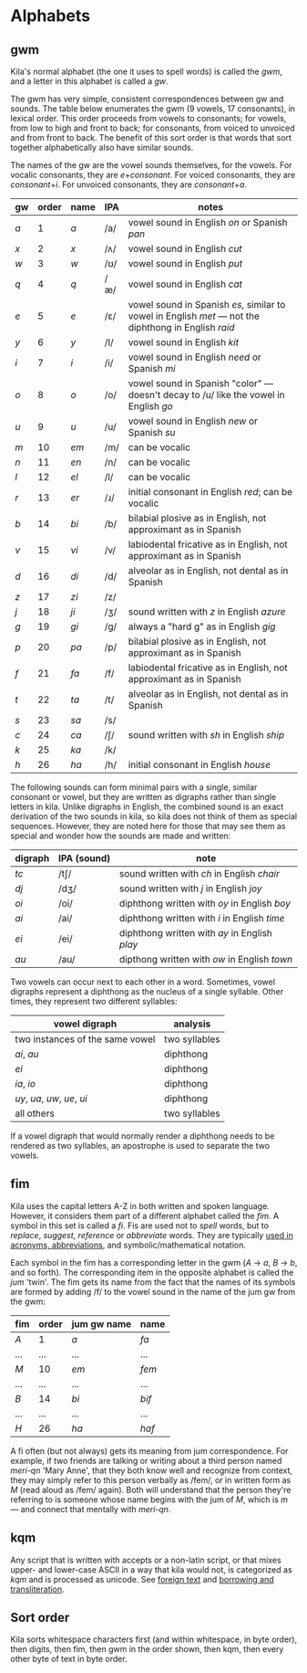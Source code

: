 # Alphabets

## gwm

Kila's normal alphabet (the one it uses to spell words) is called the *gwm*, and a letter in this alphabet is called a *gw*.

The gwm has very simple, consistent correspondences between gw and sounds. The table below enumerates the gwm (9 vowels, 17 consonants), in lexical order. This order proceeds from vowels to consonants; for vowels, from low to high and front to back; for consonants, from voiced to unvoiced and from front to back. The benefit of this sort order is that words that sort together alphabetically also have similar sounds.

The names of the gw are the vowel sounds themselves, for the vowels. For vocalic consonants, they are *e*+<var>consonant</var>. For voiced consonants, they are <var>consonant</var>+*i*. For unvoiced consonants, they are <var>consonant</var>+*a*.

gw | order | name | IPA | notes
--- | --- | --- | --- | ---
*a* | 1 | *a* | /a/ | vowel sound in English *on* or Spanish *pan*
*x* | 2 | *x* | /ʌ/ | vowel sound in English *cut*
*w* | 3 | *w* | /ʊ/ | vowel sound in English *put*
*q* | 4 | *q* | /æ/ | vowel sound in English *cat*
*e* | 5 | *e* | /ɛ/ | vowel sound in Spanish *es*, similar to vowel in English *met* &mdash; not the diphthong in English *raid*
*y* | 6 | *y* | /I/ | vowel sound in English *kit*
*i* | 7 | *i* | /i/ | vowel sound in English *need* or Spanish *mi*
*o* | 8 | *o* | /o/ | vowel sound in Spanish "color" &mdash; doesn't decay to /u/ like the vowel in English *go*
*u* | 9 | *u* | /u/ | vowel sound in English *new* or Spanish *su*
*m* | 10 | *em* | /m/ | can be vocalic
*n* | 11 | *en* | /n/ | can be vocalic
*l* | 12 | *el* | /l/ | can be vocalic
*r* | 13 | *er* | /ɹ/ | initial consonant in English *red*; can be vocalic
*b* | 14 | *bi* | /b/ | bilabial plosive as in English, not approximant as in Spanish
*v* | 15 | *vi* | /v/ | labiodental fricative as in English, not approximant as in Spanish
*d* | 16 | *di* | /d/ | alveolar as in English, not dental as in Spanish 
*z* | 17 | *zi* | /z/ | 
*j* | 18 | *ji* | /ʒ/ | sound written with *z* in English *azure*
*g* | 19 | *gi* | /ɡ/ | always a "hard g" as in English *gig*
*p* | 20 | *pa* | /p/ | bilabial plosive as in English, not approximant as in Spanish
*f* | 21 | *fa* | /f/ | labiodental fricative as in English, not approximant as in Spanish
*t* | 22 | *ta* | /t/ | alveolar as in English, not dental as in Spanish
*s* | 23 | *sa* | /s/ | 
*c* | 24 | *ca* | /ʃ/ | sound written with *sh* in English *ship*
*k* | 25 | *ka* | /k/ |
*h* | 26 | *ha* | /h/ | initial consonant in English *house*

The following sounds can form minimal pairs with a single, similar consonant or vowel, but they are written as digraphs rather than single letters in kila. Unlike digraphs in English, the combined sound is an exact derivation of the two sounds in kila, so kila does not think of them as special sequences. However, they are noted here for those that may see them as special and wonder how the sounds are made and written:

digraph | IPA (sound) | note
--- | --- | ---
*tc* | /tʃ/ | sound written with *ch* in English *chair*
*dj* | /dʒ/ | sound written with *j* in English *joy*
*oi* | /oi/ | diphthong written with *oy* in English *boy*
*ai* | /ai/ | diphthong written with *i* in English *time*
*ei* | /ei/ | diphthong written with *ay* in English *play*
*au* | /au/ | dipthong written with *ow* in English *town*

Two vowels can occur next to each other in a word. Sometimes, vowel digraphs represent a diphthong as the nucleus of a single syllable. Other times, they represent two different syllables:

vowel digraph | analysis
--- | ---
two instances of the same vowel | two syllables
*ai*, *au* | diphthong
*ei* | diphthong
*ia*, *io* | diphthong
*uy*, *ua*, *uw*, *ue*, *ui* | diphthong
all others | two syllables

If a vowel digraph that would normally render a diphthong needs to be rendered as two syllables, an apostrophe is used to separate the two vowels.

## fim
Kila uses the capital letters A-Z in both written and spoken language. However, it considers them part of a different alphabet called the *fim*. A symbol in this set is called a *fi*. Fis are used not to *spell* words, but to *replace*, *suggest*, *reference* or *abbreviate* words. They are typically [used in acronyms, abbreviations](writing.md#acronyms-and-abbreviations), and symbolic/mathematical notation.

Each symbol in the fim has a corresponding letter in the gwm (*A* &rarr; *a*, *B* &rarr; *b*, and so forth). The corresponding item in the opposite alphabet is called the *jum* 'twin'. The fim gets its name from the fact that the names of its symbols are formed by adding /f/ to the vowel sound in the name of the jum gw from the gwm:

fim | order | jum gw name | name
--- | --- | --- | ---
*A* | 1 | *a* | *fa*
... | ... | ... | ...
*M* | 10 | *em* | *fem*
... | ... | ... | ...
*B* | 14 | *bi* | *bif*
... | ... | ... | ...
*H* | 26 | *ha* | *haf*

A fi often (but not always) gets its meaning from jum correspondence. For example, if two friends are talking or writing about a third person named *meri-qn* 'Mary Anne', that they both know well and recognize from context, they may simply refer to this person verbally as /fem/, or in written form as *M* (read aloud as /fem/ again). Both will understand that the person they're referring to is someone whose name begins with the jum of *M*, which is *m* &mdash; and connect that mentally with *meri-qn*.

## kqm
Any script that is written with accepts or a non-latin script, or that mixes upper- and lower-case ASCII in a way that kila would not, is categorized as *kqm* and is processed as unicode. See [foreign text](writing.md#foreign-text) and [borrowing and transliteration](borrowing.md).

## Sort order
Kila sorts whitespace characters first (and within whitespace, in byte order), then digits, then fim, then gwm in the order shown, then kqm, then every other byte of text in byte order.

